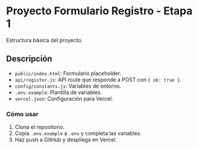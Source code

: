 # Proyecto Formulario Registro - Etapa 1

Estructura básica del proyecto.

## Descripción

- `public/index.html`: Formulario placeholder.
- `api/register.js`: API route que responde a POST con `{ ok: true }`.
- `config/constants.js`: Variables de entorno.
- `.env.example`: Plantilla de variables.
- `vercel.json`: Configuración para Vercel.

### Cómo usar

1. Clona el repositorio.
2. Copia `.env.example` a `.env` y completa las variables.
3. Haz push a GitHub y despliega en Vercel.
